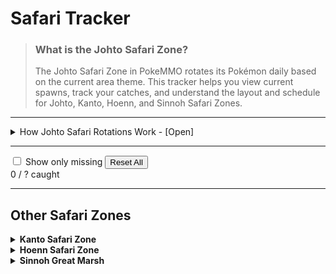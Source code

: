 # Safari Tracker

> ### What is the Johto Safari Zone?
>
> The Johto Safari Zone in PokeMMO rotates its Pokémon daily based on the current area theme. This tracker helps you view current spawns, track your catches, and understand the layout and schedule for Johto, Kanto, Hoenn, and Sinnoh Safari Zones.

---

<details class="safari-guide">
  <summary>How Johto Safari Rotations Work - [Open]</summary>

  <h3>Mechanics</h3>
  <ul class="safari-info">
    <li>The Johto Safari Zone has <strong>6 zones</strong> which can be customised using Baoba’s tasks.</li>
    <li>Each zone has rotating Pokémon that <strong>change daily at 00:00 UTC</strong>.</li>
    <li>This page includes a rotation timer and full list of Pokémon per zone.</li>
  </ul>

  <h3>Rotation Timer</h3>
  <div id="rotation-timer"><strong>Next rotation:</strong> calculating...</div>

  <hr />

  <h3>Zone Layout</h3>
  <table class="safari-table">
    <thead><tr><th>Zone</th><th>Current Theme</th><th>Key Pokémon</th></tr></thead>
    <tbody id="zone-table-body">
      <!-- JS will inject rows here -->
    </tbody>
  </table>
</details>

---

<div class="safari-toolbar">
  <label class="custom-checkbox">
    <input type="checkbox" id="filter-safari-missing" />
    <span class="checkmark"></span>
    Show only missing
  </label>
  <button id="reset-safari" class="safari-reset">Reset All</button>
</div>

<div class="safari-progress-wrap">
  <div id="safari-counter">0 / ? caught</div>
  <div class="safari-progress-bar">
    <div id="safari-progress-fill"></div>
  </div>
</div>

<div id="safari-grid" class="pheno-grid">
  <!-- Cards will be injected here -->
</div>

<template id="safari-card-template">
  <div class="pheno-card">
    <div class="pheno-header-row">
      <img class="pheno-sprite" />
      <h2 class="pheno-name"></h2>
      <input type="checkbox" class="caught-toggle" title="Caught?" />
    </div>
    <div class="pheno-types"></div>
    <div class="pheno-locations"></div>
    <div class="pheno-method"></div>
  </div>
</template>

---

## Other Safari Zones

<details>
  <summary><strong>Kanto Safari Zone</strong></summary>
  - Classic bait/rock system. Pokémon flee often.  
  - Notable: Chansey, Scyther, Tauros, Dratini
</details>

<details>
  <summary><strong>Hoenn Safari Zone</strong></summary>
  - Split into north/south and wet/dry terrain.  
  - Notable: Heracross, Pikachu, Wobbuffet
</details>

<details>
  <summary><strong>Sinnoh Great Marsh</strong></summary>
  - Daily binocular-based spawn shifts in 6 areas.  
  - Notable: Carnivine, Croagunk, Skorupi
</details>

<link rel="stylesheet" href="/many/assets/css/utilities/safari-tracker.css">
<script defer src="/many/assets/js/utilities/st/safari-tracker.js"></script>